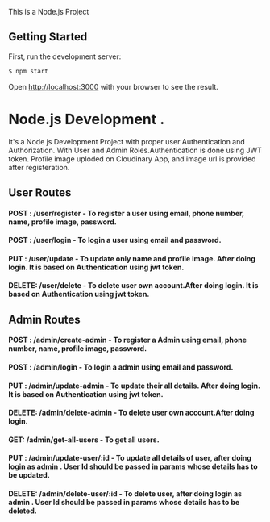 This is a Node.js Project

## Getting Started

First, run the development server:

```bash
$ npm start
```

Open [http://localhost:3000](http://localhost:3000) with your browser to see the result.

# Node.js Development .

It's a Node js Development Project with proper user Authentication and Authorization. With User and Admin Roles.Authentication is done using JWT token. Profile image uploded on Cloudinary App, and image url is provided after registeration.

## User Routes

#### POST : /user/register - To register a user using email, phone number, name, profile image, password.
#### POST : /user/login - To login a user using email and password.
#### PUT : /user/update - To update only name and profile image. After doing login. It is based on Authentication using jwt token.
#### DELETE: /user/delete - To delete user own account.After doing login. It is based on Authentication using jwt token.

## Admin Routes

#### POST : /admin/create-admin - To register a Admin using email, phone number, name, profile image, password.
#### POST : /admin/login - To login a admin using email and password.
#### PUT : /admin/update-admin - To update their all details. After doing login. It is based on Authentication using jwt token.
#### DELETE: /admin/delete-admin - To delete user own account.After doing login.
#### GET: /admin/get-all-users - To get all users.
#### PUT : /admin/update-user/:id - To update all details of user, after doing login as admin . User Id should be passed in params whose details has to be updated.
#### DELETE: /admin/delete-user/:id - To delete user, after doing login as admin . User Id should be passed in params whose details has to be deleted.


